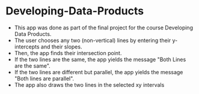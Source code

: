 # Developing-Data-Products
- This app was done as part of the final project for the course Developing Data Products.
- The user chooses any two (non-vertical) lines by entering their y-intercepts and their slopes. 
- Then, the app finds their intersection point.  
- If the two lines are the same, the app yields the message "Both Lines are the same". 
- If the two lines are different but parallel, the app yields the message "Both lines are parallel".
- The app also draws the two lines in the selected xy intervals
